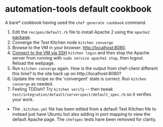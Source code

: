 # automation-tools default cookbook

A bare* cookbook having used the `chef generate cookbook` command.

1. Edit the `recipes/default.rb` file to install Apache 2 using the `apache2` [package](https://docs.chef.io/resource_package.html).
2. Converge the Test Kitchen node `kitchen converge`
3. Browse to the VM in your browser. [http://localhost:8080](http://localhost:8080).
4. [Connect to the VM via SSH](http://kitchen.ci/docs/getting-started/getting-help) `kitchen login` and then stop the Apache server from running with `sudo service apache2 stop`, then logout.  Reload the webpage.
5. Run `kitchen converge` again. How is the output from chef-client different this time? Is the site back up on http://localhost:8080?
6. Update the recipe so the 'convergent' state is correct. Run `kitchen converge` as needed.
7. Feeling TDDish? Try `kitchen verify` -- then tweak `test/integration/default/serverspect/default_spec.rb` so it verifies your work.


* The `.kitchen.yml` file has been edited from a default Test Kitchen file to instead just have Ubuntu but also adding in port mapping to view the default Apache page. The `chefspec` tests have been removed for clarity.
